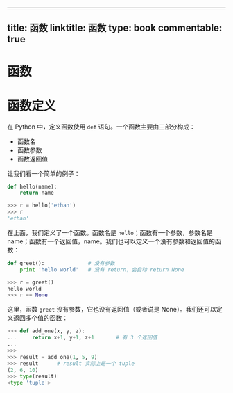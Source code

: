 
---
title: 函数
linktitle: 函数
type: book
commentable: true
---

# 函数

# 函数定义

在 Python 中，定义函数使用 `def` 语句。一个函数主要由三部分构成：

- 函数名
- 函数参数
- 函数返回值

让我们看一个简单的例子：

```python
def hello(name):
    return name

>>> r = hello('ethan')
>>> r
'ethan'
```

在上面，我们定义了一个函数。函数名是 `hello`；函数有一个参数，参数名是 name；函数有一个返回值，name。我们也可以定义一个没有参数和返回值的函数：

```python
def greet():              # 没有参数
    print 'hello world'   # 没有 return，会自动 return None

>>> r = greet()
hello world
>>> r == None
```

这里，函数 `greet` 没有参数，它也没有返回值（或者说是 None）。我们还可以定义返回多个值的函数：

```python
>>> def add_one(x, y, z):
...     return x+1, y+1, z+1       # 有 3 个返回值
...
>>>
>>> result = add_one(1, 5, 9)
>>> result      # result 实际上是一个 tuple
(2, 6, 10)
>>> type(result)
<type 'tuple'>
```

    